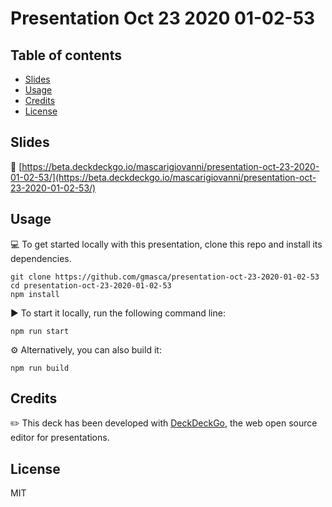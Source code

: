 # Presentation Oct 23 2020 01-02-53

 

## Table of contents

- [Slides](#slides)
- [Usage](#usage)
- [Credits](#credits)
- [License](#license)

## Slides

🔗 [https://beta.deckdeckgo.io/mascarigiovanni/presentation-oct-23-2020-01-02-53/](https://beta.deckdeckgo.io/mascarigiovanni/presentation-oct-23-2020-01-02-53/)

## Usage

💻 To get started locally with this presentation, clone this repo and install its dependencies.

```
git clone https://github.com/gmasca/presentation-oct-23-2020-01-02-53
cd presentation-oct-23-2020-01-02-53
npm install
```

▶️ To start it locally, run the following command line:

```
npm run start
```

⚙️ Alternatively, you can also build it:

```
npm run build
```

## Credits

✏️ This deck has been developed with [DeckDeckGo], the web open source editor for presentations.

## License

MIT

[DeckDeckGo]: https://deckdeckgo.com
